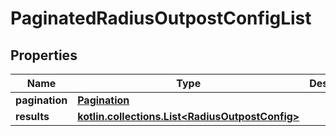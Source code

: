 
# PaginatedRadiusOutpostConfigList

## Properties
Name | Type | Description | Notes
------------ | ------------- | ------------- | -------------
**pagination** | [**Pagination**](Pagination.md) |  | 
**results** | [**kotlin.collections.List&lt;RadiusOutpostConfig&gt;**](RadiusOutpostConfig.md) |  | 



